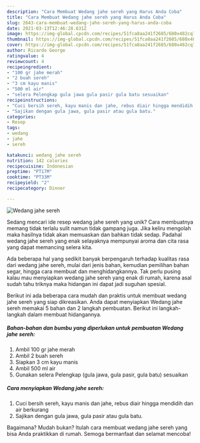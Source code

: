 ```yaml
---
description: "Cara Membuat Wedang jahe sereh yang Harus Anda Coba"
title: "Cara Membuat Wedang jahe sereh yang Harus Anda Coba"
slug: 2643-cara-membuat-wedang-jahe-sereh-yang-harus-anda-coba
date: 2021-03-13T12:46:28.631Z
image: https://img-global.cpcdn.com/recipes/51fca8aa241f2685/680x482cq70/wedang-jahe-sereh-foto-resep-utama.jpg
thumbnail: https://img-global.cpcdn.com/recipes/51fca8aa241f2685/680x482cq70/wedang-jahe-sereh-foto-resep-utama.jpg
cover: https://img-global.cpcdn.com/recipes/51fca8aa241f2685/680x482cq70/wedang-jahe-sereh-foto-resep-utama.jpg
author: Ricardo George
ratingvalue: 4
reviewcount: 4
recipeingredient:
- "100 gr jahe merah"
- "2 buah sereh"
- "3 cm kayu manis"
- "500 ml air"
- "selera Pelengkap gula jawa gula pasir gula batu sesuaikan"
recipeinstructions:
- "Cuci bersih sereh, kayu manis dan jahe, rebus diair hingga mendidih dan air berkurang"
- "Sajikan dengan gula jawa, gula pasir atau gula batu."
categories:
- Resep
tags:
- wedang
- jahe
- sereh

katakunci: wedang jahe sereh 
nutrition: 142 calories
recipecuisine: Indonesian
preptime: "PT17M"
cooktime: "PT33M"
recipeyield: "2"
recipecategory: Dinner

---
```



![Wedang jahe sereh](https://img-global.cpcdn.com/recipes/51fca8aa241f2685/680x482cq70/wedang-jahe-sereh-foto-resep-utama.jpg)

Sedang mencari ide resep wedang jahe sereh yang unik? Cara membuatnya memang tidak terlalu sulit namun tidak gampang juga. Jika keliru mengolah maka hasilnya tidak akan memuaskan dan bahkan tidak sedap. Padahal wedang jahe sereh yang enak selayaknya mempunyai aroma dan cita rasa yang dapat memancing selera kita.

Ada beberapa hal yang sedikit banyak berpengaruh terhadap kualitas rasa dari wedang jahe sereh, mulai dari jenis bahan, kemudian pemilihan bahan segar, hingga cara membuat dan menghidangkannya. Tak perlu pusing kalau mau menyiapkan wedang jahe sereh yang enak di rumah, karena asal sudah tahu triknya maka hidangan ini dapat jadi suguhan spesial.




Berikut ini ada beberapa cara mudah dan praktis untuk membuat wedang jahe sereh yang siap dikreasikan. Anda dapat menyiapkan Wedang jahe sereh memakai 5 bahan dan 2 langkah pembuatan. Berikut ini langkah-langkah dalam membuat hidangannya.

<!--inarticleads1-->

##### Bahan-bahan dan bumbu yang diperlukan untuk pembuatan Wedang jahe sereh:

1. Ambil 100 gr jahe merah
1. Ambil 2 buah sereh
1. Siapkan 3 cm kayu manis
1. Ambil 500 ml air
1. Gunakan selera Pelengkap (gula jawa, gula pasir, gula batu) sesuaikan




<!--inarticleads2-->

##### Cara menyiapkan Wedang jahe sereh:

1. Cuci bersih sereh, kayu manis dan jahe, rebus diair hingga mendidih dan air berkurang
1. Sajikan dengan gula jawa, gula pasir atau gula batu.




Bagaimana? Mudah bukan? Itulah cara membuat wedang jahe sereh yang bisa Anda praktikkan di rumah. Semoga bermanfaat dan selamat mencoba!
